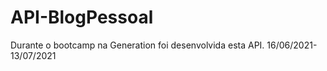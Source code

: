# API-BlogPessoal
Durante o bootcamp na Generation foi desenvolvida esta API. 16/06/2021-13/07/2021
